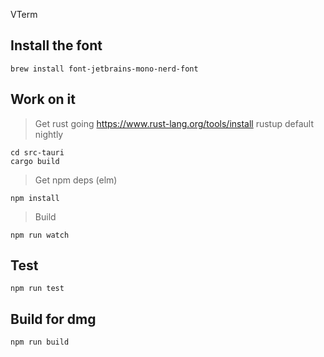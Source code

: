 VTerm

## Install the font
```console
brew install font-jetbrains-mono-nerd-font
```

## Work on it
> Get rust going
https://www.rust-lang.org/tools/install
rustup default nightly
```console
cd src-tauri
cargo build
```

> Get npm deps (elm)
```console
npm install
```

> Build
```console
npm run watch
```

## Test
```console
npm run test
```

## Build for dmg
```console
npm run build
```
